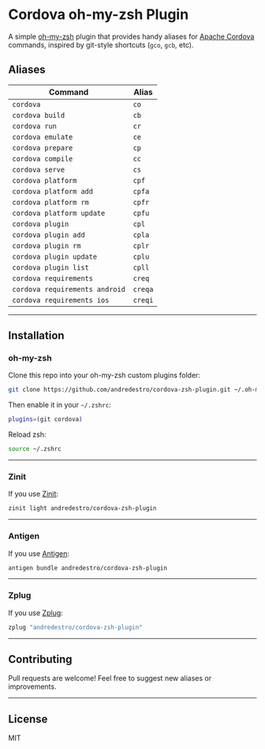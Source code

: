 # Cordova oh-my-zsh Plugin

A simple [oh-my-zsh](https://ohmyz.sh) plugin that provides handy aliases for [Apache Cordova](https://cordova.apache.org/) commands, inspired by git-style shortcuts (`gco`, `gcb`, etc).


## Aliases

| Command                        | Alias   |
|--------------------------------|---------|
| `cordova`                      | `co`    |
| `cordova build`                | `cb`    |
| `cordova run`                  | `cr`    |
| `cordova emulate`              | `ce`    |
| `cordova prepare`              | `cp`    |
| `cordova compile`              | `cc`    |
| `cordova serve`                | `cs`    |
| `cordova platform`             | `cpf`   |
| `cordova platform add`         | `cpfa`  |
| `cordova platform rm`          | `cpfr`  |
| `cordova platform update`      | `cpfu`  |
| `cordova plugin`               | `cpl`   |
| `cordova plugin add`           | `cpla`  |
| `cordova plugin rm`            | `cplr`  |
| `cordova plugin update`        | `cplu`  |
| `cordova plugin list`          | `cpll`  |
| `cordova requirements`         | `creq`  |
| `cordova requirements android` | `creqa` |
| `cordova requirements ios`     | `creqi` |

---

## Installation

### oh-my-zsh

Clone this repo into your oh-my-zsh custom plugins folder:

```sh
git clone https://github.com/andredestro/cordova-zsh-plugin.git ~/.oh-my-zsh/custom/plugins/cordova
```

Then enable it in your `~/.zshrc`:

```sh
plugins=(git cordova)
```

Reload zsh:

```sh
source ~/.zshrc
```

---

### Zinit

If you use [Zinit](https://github.com/zdharma-continuum/zinit):

```sh
zinit light andredestro/cordova-zsh-plugin
```

---

### Antigen

If you use [Antigen](https://github.com/zsh-users/antigen):

```sh
antigen bundle andredestro/cordova-zsh-plugin
```

---

### Zplug

If you use [Zplug](https://github.com/zplug/zplug):

```sh
zplug "andredestro/cordova-zsh-plugin"
```

---

## Contributing

Pull requests are welcome! Feel free to suggest new aliases or improvements.

---

## License

MIT
